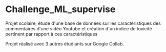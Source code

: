 # Challenge_ML_supervise
Projet scolaire, étude d'une base de données sur les caractéristiques des commentaires d'une vidéo Youtube et création d'un indice de toxicité pertinent par rapport à ces caractéristiques

Projet réalisé avec 3 autres étudiants sur Google Collab.
